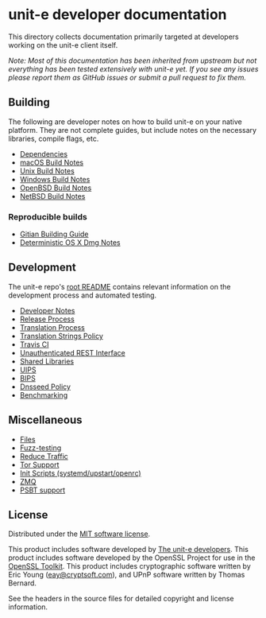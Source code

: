 # unit-e developer documentation

This directory collects documentation primarily targeted at developers working
on the unit-e client itself.

*Note: Most of this documentation has been inherited from upstream but not
everything has been tested extensively with unit-e yet. If you see any issues
please report them as GitHub issues or submit a pull request to fix them.*

## Building

The following are developer notes on how to build unit-e on your native
platform. They are not complete guides, but include notes on the necessary
libraries, compile flags, etc.

- [Dependencies](dependencies.md)
- [macOS Build Notes](build-osx.md)
- [Unix Build Notes](build-unix.md)
- [Windows Build Notes](build-windows.md)
- [OpenBSD Build Notes](build-openbsd.md)
- [NetBSD Build Notes](build-netbsd.md)

### Reproducible builds

- [Gitian Building Guide](gitian-building.md)
- [Deterministic OS X Dmg Notes](README_osx.md)

## Development

The unit-e repo's [root README](/README.md) contains relevant information on the
development process and automated testing.

- [Developer Notes](developer-notes.md)
- [Release Process](release-process.md)
- [Translation Process](translation_process.md)
- [Translation Strings Policy](translation_strings_policy.md)
- [Travis CI](travis-ci.md)
- [Unauthenticated REST Interface](REST-interface.md)
- [Shared Libraries](shared-libraries.md)
- [UIPS](uips.md)
- [BIPS](bips.md)
- [Dnsseed Policy](dnsseed-policy.md)
- [Benchmarking](benchmarking.md)

## Miscellaneous

- [Files](files.md)
- [Fuzz-testing](fuzzing.md)
- [Reduce Traffic](reduce-traffic.md)
- [Tor Support](tor.md)
- [Init Scripts (systemd/upstart/openrc)](init.md)
- [ZMQ](zmq.md)
- [PSBT support](psbt.md)

## License

Distributed under the [MIT software license](/COPYING).

This product includes software developed by [The unit-e
developers](https://github.com/unite/unite). This product includes software
developed by the OpenSSL Project for use in the [OpenSSL
Toolkit](https://www.openssl.org/). This product includes cryptographic software
written by Eric Young ([eay@cryptsoft.com](mailto:eay@cryptsoft.com)), and UPnP
software written by Thomas Bernard.

See the headers in the source files for detailed copyright and license
information.
